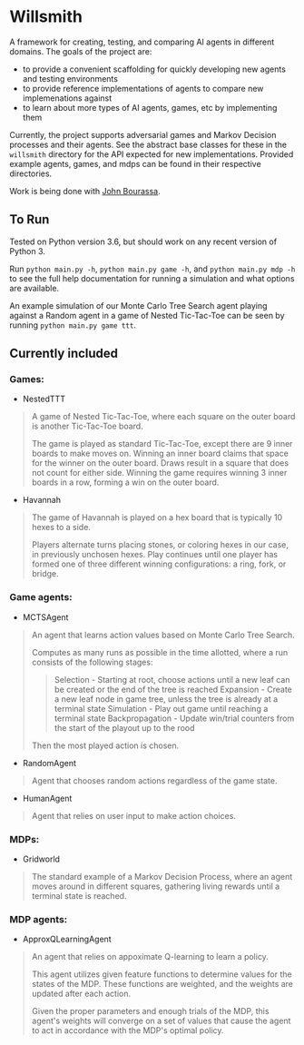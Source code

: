 # Willsmith

A framework for creating, testing, and comparing AI agents in different 
domains.  The goals of the project are:   
- to provide a convenient scaffolding for quickly developing new agents and 
testing environments
- to provide reference implementations of agents to compare new 
implemenations against
- to learn about more types of AI agents, games, etc by implementing them

Currently, the project supports adversarial games and Markov Decision 
processes and their agents.  See the abstract base classes for these in the 
`willsmith` directory for the API expected for new implementations.  Provided 
example agents, games, and mdps can be found in their respective directories.  

Work is being done with [John Bourassa](https://github.com/johink).  

## To Run

Tested on Python version 3.6, but should work on any recent version of 
Python 3.  

Run `python main.py -h`, `python main.py game -h`, and 
`python main.py mdp -h` to see the full help documentation for running a 
simulation and what options are available.  

An example simulation of our Monte Carlo Tree Search agent playing against a 
Random agent in a game of Nested Tic-Tac-Toe can be seen by running 
`python main.py game ttt`.  

## Currently included

### Games:
- NestedTTT
> A game of Nested Tic-Tac-Toe, where each square on the outer board 
> is another Tic-Tac-Toe board.
> 
> The game is played as standard Tic-Tac-Toe, except there are 9 inner 
> boards to make moves on.  Winning an inner board claims that space for 
> the winner on the outer board.  Draws result in a square that does not 
> count for either side.  Winning the game requires winning 3 inner boards 
> in a row, forming a win on the outer board.

- Havannah
> The game of Havannah is played on a hex board that is typically 10 hexes to 
> a side.
> 
> Players alternate turns placing stones, or coloring hexes in our 
> case, in previously unchosen hexes.  Play continues until one player has 
> formed one of three different winning configurations:  a ring, fork, or 
> bridge.

### Game agents:
- MCTSAgent
> An agent that learns action values based on Monte Carlo Tree Search.
> 
> Computes as many runs as possible in the time allotted, where a run
> consists of the following stages:
> 
> > Selection       -   Starting at root, choose actions until a new leaf 
> >                     can be created or the end of the tree is reached
> > Expansion       -   Create a new leaf node in game tree, unless the 
> >                     tree is already at a terminal state
> > Simulation      -   Play out game until reaching a terminal state
> > Backpropagation -   Update win/trial counters from the start of the 
> >                     playout up to the rood
> 
> Then the most played action is chosen.

- RandomAgent
> Agent that chooses random actions regardless of the game state.

- HumanAgent
> Agent that relies on user input to make action choices.

### MDPs:
- Gridworld
> The standard example of a Markov Decision Process, where an agent moves 
> around in different squares, gathering living rewards until a terminal 
> state is reached.

### MDP agents:
- ApproxQLearningAgent
> An agent that relies on appoximate Q-learning to learn a policy.
> 
> This agent utilizes given feature functions to determine values for the 
> states of the MDP.  These functions are weighted, and the weights are 
> updated after each action.  
> 
> Given the proper parameters and enough trials of the MDP, this agent's 
> weights will converge on a set of values that cause the agent to act in 
> accordance with the MDP's optimal policy.
